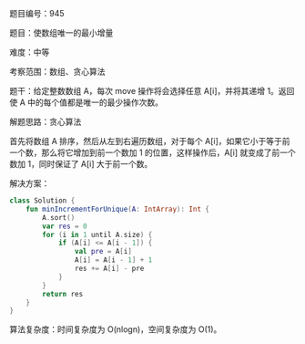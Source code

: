题目编号：945

题目：使数组唯一的最小增量

难度：中等

考察范围：数组、贪心算法

题干：给定整数数组 A，每次 move 操作将会选择任意 A[i]，并将其递增 1。返回使 A 中的每个值都是唯一的最少操作次数。

解题思路：贪心算法

首先将数组 A 排序，然后从左到右遍历数组，对于每个 A[i]，如果它小于等于前一个数，那么将它增加到前一个数加 1 的位置，这样操作后，A[i] 就变成了前一个数加 1，同时保证了 A[i] 大于前一个数。

解决方案：

```kotlin
class Solution {
    fun minIncrementForUnique(A: IntArray): Int {
        A.sort()
        var res = 0
        for (i in 1 until A.size) {
            if (A[i] <= A[i - 1]) {
                val pre = A[i]
                A[i] = A[i - 1] + 1
                res += A[i] - pre
            }
        }
        return res
    }
}
```

算法复杂度：时间复杂度为 O(nlogn)，空间复杂度为 O(1)。